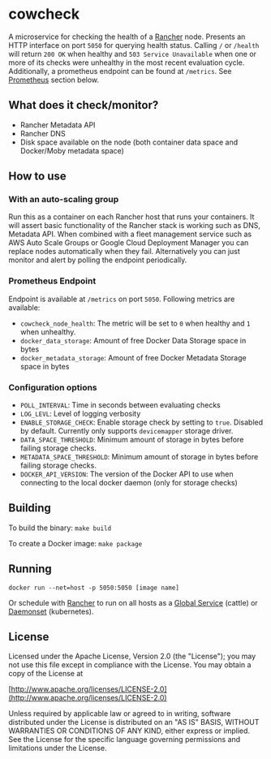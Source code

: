 cowcheck
========

A microservice for checking the health of a [Rancher](http://rancher.com) node. 
Presents an HTTP interface on port `5050` for querying health status.
Calling `/` or `/health` will return `200 OK` when healthy and `503 Service Unavailable` when one
or more of its checks were unhealthy in the most recent evaluation cycle. Additionally, a prometheus 
endpoint can be found at `/metrics`. See [Prometheus](#prometheus_endpoint) section below.

## What does it check/monitor? 

* Rancher Metadata API
* Rancher DNS
* Disk space available on the node (both container data space and Docker/Moby metadata space)
                 
## How to use
### With an auto-scaling group
Run this as a container on each Rancher host that runs your containers. It will assert 
basic functionality of the Rancher stack is working such as DNS, Metadata API. When combined
with a fleet management service such as AWS Auto Scale Groups or Google Cloud Deployment Manager 
you can replace nodes automatically when they fail. Alternatively you can just monitor and alert 
by polling the endpoint periodically.  
                                                              
### <a name="prometheus_endpoint"></a> Prometheus Endpoint
Endpoint is available at `/metrics` on port `5050`. Following metrics are available: 

* `cowcheck_node_health`: The metric will be set to `0` when healthy and `1` when unhealthy.
* `docker_data_storage`: Amount of free Docker Data Storage space in bytes
* `docker_metadata_storage`: Amount of free Docker Metadata Storage space in bytes

### Configuration options

* `POLL_INTERVAL`: Time in seconds between evaluating checks
* `LOG_LEVL`: Level of logging verbosity
* `ENABLE_STORAGE_CHECK`: Enable storage check by setting to `true`. Disabled by default. Currently only supports `devicemapper` storage driver.
* `DATA_SPACE_THRESHOLD`: Minimum amount of storage in bytes before failing storage checks.
* `METADATA_SPACE_THRESHOLD`: Minimum amount of storage in bytes before failing storage checks.
* `DOCKER_API_VERSION`: The version of the Docker API to use when connecting to the local docker daemon (only for storage checks)

## Building

To build the binary:
`make build`

To create a Docker image: 
`make package`


## Running

`docker run --net=host -p 5050:5050 [image name]`

Or schedule with [Rancher](http://rancher.com) to run on all hosts as a 
[Global Service](https://docs.rancher.com/rancher/v1.6/en/cattle/scheduling/#global-service) (cattle) 
or [Daemonset](https://kubernetes.io/docs/concepts/workloads/controllers/daemonset/) (kubernetes). 

## License

Licensed under the Apache License, Version 2.0 (the "License");
you may not use this file except in compliance with the License.
You may obtain a copy of the License at

[http://www.apache.org/licenses/LICENSE-2.0](http://www.apache.org/licenses/LICENSE-2.0)

Unless required by applicable law or agreed to in writing, software
distributed under the License is distributed on an "AS IS" BASIS,
WITHOUT WARRANTIES OR CONDITIONS OF ANY KIND, either express or implied.
See the License for the specific language governing permissions and
limitations under the License.
